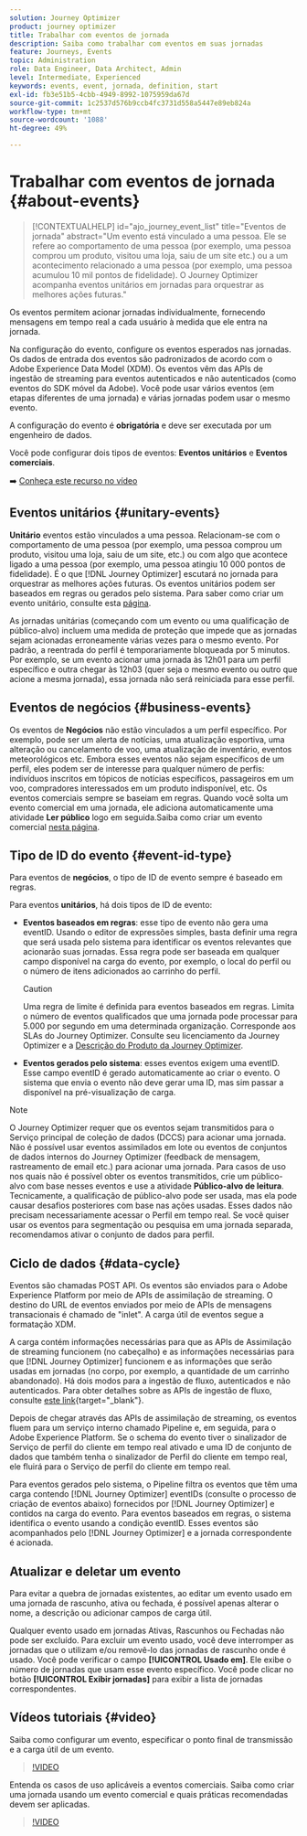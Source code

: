 ```yaml
---
solution: Journey Optimizer
product: journey optimizer
title: Trabalhar com eventos de jornada
description: Saiba como trabalhar com eventos em suas jornadas
feature: Journeys, Events
topic: Administration
role: Data Engineer, Data Architect, Admin
level: Intermediate, Experienced
keywords: events, event, jornada, definition, start
exl-id: fb3e51b5-4cbb-4949-8992-1075959da67d
source-git-commit: 1c2537d576b9ccb4fc3731d558a5447e89eb824a
workflow-type: tm+mt
source-wordcount: '1088'
ht-degree: 49%

---
```


# Trabalhar com eventos de jornada {#about-events}

>[!CONTEXTUALHELP]
>id="ajo_journey_event_list"
>title="Eventos de jornada"
>abstract="Um evento está vinculado a uma pessoa. Ele se refere ao comportamento de uma pessoa (por exemplo, uma pessoa comprou um produto, visitou uma loja, saiu de um site etc.) ou a um acontecimento relacionado a uma pessoa (por exemplo, uma pessoa acumulou 10 mil pontos de fidelidade). O Journey Optimizer acompanha eventos unitários em jornadas para orquestrar as melhores ações futuras."

Os eventos permitem acionar jornadas individualmente, fornecendo mensagens em tempo real a cada usuário à medida que ele entra na jornada.

Na configuração do evento, configure os eventos esperados nas jornadas. Os dados de entrada dos eventos são padronizados de acordo com o Adobe Experience Data Model (XDM). Os eventos vêm das APIs de ingestão de streaming para eventos autenticados e não autenticados (como eventos do SDK móvel da Adobe). Você pode usar vários eventos (em etapas diferentes de uma jornada) e várias jornadas podem usar o mesmo evento.

A configuração do evento é **obrigatória** e deve ser executada por um engenheiro de dados.

Você pode configurar dois tipos de eventos: **Eventos unitários** e **Eventos comerciais**.


➡️ [Conheça este recurso no vídeo](#video)

## Eventos unitários {#unitary-events}

**Unitário** eventos estão vinculados a uma pessoa. Relacionam-se com o comportamento de uma pessoa (por exemplo, uma pessoa comprou um produto, visitou uma loja, saiu de um site, etc.) ou com algo que acontece ligado a uma pessoa (por exemplo, uma pessoa atingiu 10 000 pontos de fidelidade). É o que [!DNL Journey Optimizer] escutará no jornada para orquestrar as melhores ações futuras. Os eventos unitários podem ser baseados em regras ou gerados pelo sistema. Para saber como criar um evento unitário, consulte esta [página](../event/about-creating.md).

As jornadas unitárias (começando com um evento ou uma qualificação de público-alvo) incluem uma medida de proteção que impede que as jornadas sejam acionadas erroneamente várias vezes para o mesmo evento. Por padrão, a reentrada do perfil é temporariamente bloqueada por 5 minutos. Por exemplo, se um evento acionar uma jornada às 12h01 para um perfil específico e outra chegar às 12h03 (quer seja o mesmo evento ou outro que acione a mesma jornada), essa jornada não será reiniciada para esse perfil.

## Eventos de negócios {#business-events}

Os eventos de **Negócios** não estão vinculados a um perfil específico. Por exemplo, pode ser um alerta de notícias, uma atualização esportiva, uma alteração ou cancelamento de voo, uma atualização de inventário, eventos meteorológicos etc. Embora esses eventos não sejam específicos de um perfil, eles podem ser de interesse para qualquer número de perfis: indivíduos inscritos em tópicos de notícias específicos, passageiros em um voo, compradores interessados em um produto indisponível, etc. Os eventos comerciais sempre se baseiam em regras. Quando você solta um evento comercial em uma jornada, ele adiciona automaticamente uma atividade **Ler público** logo em seguida.Saiba como criar um evento comercial [nesta página](../event/about-creating-business.md).


## Tipo de ID do evento {#event-id-type}

Para eventos de **negócios**, o tipo de ID de evento sempre é baseado em regras.

Para eventos **unitários**, há dois tipos de ID de evento:

* **Eventos baseados em regras**: esse tipo de evento não gera uma eventID. Usando o editor de expressões simples, basta definir uma regra que será usada pelo sistema para identificar os eventos relevantes que acionarão suas jornadas. Essa regra pode ser baseada em qualquer campo disponível na carga do evento, por exemplo, o local do perfil ou o número de itens adicionados ao carrinho do perfil.

  >[!CAUTION]
  >
  >Uma regra de limite é definida para eventos baseados em regras. Limita o número de eventos qualificados que uma jornada pode processar para 5.000 por segundo em uma determinada organização. Corresponde aos SLAs do Journey Optimizer. Consulte seu licenciamento da Journey Optimizer e a [Descrição do Produto da Journey Optimizer](https://helpx.adobe.com/br/legal/product-descriptions/adobe-journey-optimizer.html).

* **Eventos gerados pelo sistema**: esses eventos exigem uma eventID. Esse campo eventID é gerado automaticamente ao criar o evento. O sistema que envia o evento não deve gerar uma ID, mas sim passar a disponível na pré-visualização de carga.

>[!NOTE]
>
>O Journey Optimizer requer que os eventos sejam transmitidos para o Serviço principal de coleção de dados (DCCS) para acionar uma jornada. Não é possível usar eventos assimilados em lote ou eventos de conjuntos de dados internos do Journey Optimizer (feedback de mensagem, rastreamento de email etc.) para acionar uma jornada. Para casos de uso nos quais não é possível obter os eventos transmitidos, crie um público-alvo com base nesses eventos e use a atividade **Público-alvo de leitura**. Tecnicamente, a qualificação de público-alvo pode ser usada, mas ela pode causar desafios posteriores com base nas ações usadas. Esses dados não precisam necessariamente acessar o Perfil em tempo real. Se você quiser usar os eventos para segmentação ou pesquisa em uma jornada separada, recomendamos ativar o conjunto de dados para perfil.

## Ciclo de dados {#data-cycle}

Eventos são chamadas POST API. Os eventos são enviados para o Adobe Experience Platform por meio de APIs de assimilação de streaming. O destino do URL de eventos enviados por meio de APIs de mensagens transacionais é chamado de &quot;inlet&quot;. A carga útil de eventos segue a formatação XDM.

A carga contém informações necessárias para que as APIs de Assimilação de streaming funcionem (no cabeçalho) e as informações necessárias para que [!DNL Journey Optimizer] funcionem e as informações que serão usadas em jornadas (no corpo, por exemplo, a quantidade de um carrinho abandonado). Há dois modos para a ingestão de fluxo, autenticados e não autenticados. Para obter detalhes sobre as APIs de ingestão de fluxo, consulte [este link](https://experienceleague.adobe.com/docs/experience-platform/xdm/api/getting-started.html?lang=pt-BR){target="_blank"}.

Depois de chegar através das APIs de assimilação de streaming, os eventos fluem para um serviço interno chamado Pipeline e, em seguida, para o Adobe Experience Platform. Se o schema do evento tiver o sinalizador de Serviço de perfil do cliente em tempo real ativado e uma ID de conjunto de dados que também tenha o sinalizador de Perfil do cliente em tempo real, ele fluirá para o Serviço de perfil do cliente em tempo real.

Para eventos gerados pelo sistema, o Pipeline filtra os eventos que têm uma carga contendo [!DNL Journey Optimizer] eventIDs (consulte o processo de criação de eventos abaixo) fornecidos por [!DNL Journey Optimizer] e contidos na carga do evento. Para eventos baseados em regras, o sistema identifica o evento usando a condição eventID. Esses eventos são acompanhados pelo [!DNL Journey Optimizer] e a jornada correspondente é acionada.

## Atualizar e deletar um evento

Para evitar a quebra de jornadas existentes, ao editar um evento usado em uma jornada de rascunho, ativa ou fechada, é possível apenas alterar o nome, a descrição ou adicionar campos de carga útil.

Qualquer evento usado em jornadas Ativas, Rascunhos ou Fechadas não pode ser excluído. Para excluir um evento usado, você deve interromper as jornadas que o utilizam e/ou removê-lo das jornadas de rascunho onde é usado. Você pode verificar o campo **[!UICONTROL Usado em]**. Ele exibe o número de jornadas que usam esse evento específico. Você pode clicar no botão **[!UICONTROL Exibir jornadas]** para exibir a lista de jornadas correspondentes.

## Vídeos tutoriais {#video}

Saiba como configurar um evento, especificar o ponto final de transmissão e a carga útil de um evento.

>[!VIDEO](https://video.tv.adobe.com/v/336253?quality=12)

Entenda os casos de uso aplicáveis a eventos comerciais. Saiba como criar uma jornada usando um evento comercial e quais práticas recomendadas devem ser aplicadas.

>[!VIDEO](https://video.tv.adobe.com/v/334234?quality=12)
